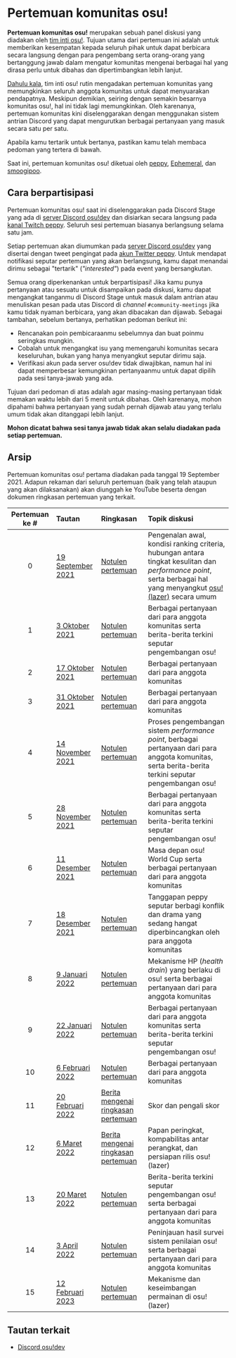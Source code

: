 # Pertemuan komunitas osu!

**Pertemuan komunitas osu!** merupakan sebuah panel diskusi yang diadakan oleh [tim inti osu!](/wiki/People/osu!_team). Tujuan utama dari pertemuan ini adalah untuk memberikan kesempatan kepada seluruh pihak untuk dapat berbicara secara langsung dengan para pengembang serta orang-orang yang bertanggung jawab dalam mengatur komunitas mengenai berbagai hal yang dirasa perlu untuk dibahas dan dipertimbangkan lebih lanjut.

[Dahulu kala](https://twitter.com/ppy/status/1169256824052170755), tim inti osu! rutin mengadakan pertemuan komunitas yang memungkinkan seluruh anggota komunitas untuk dapat menyuarakan pendapatnya. Meskipun demikian, seiring dengan semakin besarnya komunitas osu!, hal ini tidak lagi memungkinkan. Oleh karenanya, pertemuan komunitas kini diselenggarakan dengan menggunakan sistem antrian Discord yang dapat mengurutkan berbagai pertanyaan yang masuk secara satu per satu.

Apabila kamu tertarik untuk bertanya, pastikan kamu telah membaca pedoman yang tertera di bawah.

Saat ini, pertemuan komunitas osu! diketuai oleh [peppy](https://osu.ppy.sh/users/2), [Ephemeral](https://osu.ppy.sh/users/102335), dan [smoogipoo](https://osu.ppy.sh/users/1040328).

## Cara berpartisipasi

Pertemuan komunitas osu! saat ini diselenggarakan pada Discord Stage yang ada di [server Discord osu!dev](https://discord.gg/ppy) dan disiarkan secara langsung pada [kanal Twitch peppy](https://www.twitch.tv/ppy). Seluruh sesi pertemuan biasanya berlangsung selama satu jam.

Setiap pertemuan akan diumumkan pada [server Discord osu!dev](https://discord.gg/ppy) yang disertai dengan tweet pengingat pada [akun Twitter peppy](https://twitter.com/ppy). Untuk mendapat notifikasi seputar pertemuan yang akan berlangsung, kamu dapat menandai dirimu sebagai "tertarik" (*"interested"*) pada event yang bersangkutan.

Semua orang diperkenankan untuk berpartisipasi! Jika kamu punya pertanyaan atau sesuatu untuk disampaikan pada diskusi, kamu dapat mengangkat tanganmu di Discord Stage untuk masuk dalam antrian atau menuliskan pesan pada utas Discord di *channel* `#community-meetings` jika kamu tidak nyaman berbicara, yang akan dibacakan dan dijawab. Sebagai tambahan, sebelum bertanya, perhatikan pedoman berikut ini:

- Rencanakan poin pembicaraanmu sebelumnya dan buat poinmu seringkas mungkin.
- Cobalah untuk mengangkat isu yang memengaruhi komunitas secara keseluruhan, bukan yang hanya menyangkut seputar dirimu saja.
- Verifikasi akun pada server osu!dev tidak diwajibkan, namun hal ini dapat memperbesar kemungkinan pertanyaanmu untuk dapat dipilih pada sesi tanya-jawab yang ada.

Tujuan dari pedoman di atas adalah agar masing-masing pertanyaan tidak memakan waktu lebih dari 5 menit untuk dibahas. Oleh karenanya, mohon dipahami bahwa pertanyaan yang sudah pernah dijawab atau yang terlalu umum tidak akan ditanggapi lebih lanjut.

**Mohon dicatat bahwa sesi tanya jawab tidak akan selalu diadakan pada setiap pertemuan.**

## Arsip

Pertemuan komunitas osu! pertama diadakan pada tanggal 19 September 2021. Adapun rekaman dari seluruh pertemuan (baik yang telah ataupun yang akan dilaksanakan) akan diunggah ke YouTube beserta dengan dokumen ringkasan pertemuan yang terkait.

| Pertemuan ke # | Tautan | Ringkasan | Topik diskusi |
| :-: | :-- | :-- | :-- |
| 0 | [19 September 2021](https://youtu.be/-LjNll8VYTM) | [Notulen pertemuan](https://gist.github.com/peppy/08b38cbac56a8b1e88133853a6a8d2fb) | Pengenalan awal, kondisi ranking criteria, hubungan antara tingkat kesulitan dan *performance point*, serta berbagai hal yang menyangkut [osu!(lazer)](/wiki/Client/Release_stream/Lazer) secara umum |
| 1 | [3 Oktober 2021](https://youtu.be/D3OZCm6szVE) | [Notulen pertemuan](https://docs.google.com/document/d/1-miPFZySYlYbtPW4G0828taycO1gh7dZ4icfSJCr4uA) | Berbagai pertanyaan dari para anggota komunitas serta berita-berita terkini seputar pengembangan osu! |
| 2 | [17 Oktober 2021](https://youtu.be/nLT-fLeogrw) | [Notulen pertemuan](https://docs.google.com/document/d/1wEQjzku_4IzvcWRanu0GkvWiPvb-IB7WzwU7Eyojj2E) | Berbagai pertanyaan dari para anggota komunitas |
| 3 | [31 Oktober 2021](https://youtu.be/omvZbC7zJUI) | [Notulen pertemuan](https://docs.google.com/document/d/1bhaMx--chdys8AbzSDOItbv710SVhsww2BYPzQg2rvw) | Berbagai pertanyaan dari para anggota komunitas |
| 4 | [14 November 2021](https://youtu.be/rEWgTY-L95Y) | [Notulen pertemuan](https://docs.google.com/document/d/1rhrz0zaxQfVK1UnvrcEqj4UMagTD0bPNh8wby8I38IA) | Proses pengembangan sistem *performance point*, berbagai pertanyaan dari para anggota komunitas, serta berita-berita terkini seputar pengembangan osu! |
| 5 | [28 November 2021](https://youtu.be/SqMrY26Q6Tw) | [Notulen pertemuan](https://docs.google.com/document/d/1R3OZZazb4p_PRcjEMvIrsfg5UqMyra-4QJd5qlvBb98) | Berbagai pertanyaan dari para anggota komunitas serta berita-berita terkini seputar pengembangan osu! |
| 6 | [11 Desember 2021](https://youtu.be/dtGjIyTFtMA) | [Notulen pertemuan](https://docs.google.com/document/d/1WtvmytxdzVTZX86JIWVgl4WZMTz3AfrMHOSVImEIMz8) | Masa depan osu! World Cup serta berbagai pertanyaan dari para anggota komunitas |
| 7 | [18 Desember 2021](https://youtu.be/v-LgY3UKhkg) | [Notulen pertemuan](https://docs.google.com/document/d/1SqCsuU210c5g7DF9iQ4POunV-U-k5CTBUCaDClfrSrA) | Tanggapan peppy seputar berbagi konflik dan drama yang sedang hangat diperbincangkan oleh para anggota komunitas |
| 8 | [9 Januari 2022](https://youtu.be/JXgQ6YEDCGg) | [Notulen pertemuan](https://docs.google.com/document/d/1wJtJ7Agnsci3Ujxk52-ajeXfSJEKO-RCXDZCSUHcQYY) | Mekanisme HP (*health drain*) yang berlaku di osu! serta berbagai pertanyaan dari para anggota komunitas |
| 9 | [22 Januari 2022](https://youtu.be/Prx0XzHl6-M) | [Notulen pertemuan](https://docs.google.com/document/d/1W_97ttbAo1mHjUgTeU_IB5SQVeQztT-pRrwiyTfjTu4) | Berbagai pertanyaan dari para anggota komunitas serta berita-berita terkini seputar pengembangan osu! |
| 10 | [6 Februari 2022](https://youtu.be/xA4nbE8DM4s) | [Notulen pertemuan](https://docs.google.com/document/d/1IM8LlHTrU9aIBkS-WTfbpLrMMrq2eRgRl7EAo_chDYE) | Berbagai pertanyaan dari para anggota komunitas |
| 11 | [20 Februari 2022](https://youtu.be/d66pU5lsHvE) | [Berita mengenai ringkasan pertemuan](https://osu.ppy.sh/home/news/2022-03-07-community-meetings-recap) |  Skor dan pengali skor |
| 12 | [6 Maret 2022](https://youtu.be/HimCHAnPCCY) | [Berita mengenai ringkasan pertemuan](https://osu.ppy.sh/home/news/2022-03-07-community-meetings-recap) | Papan peringkat, kompabilitas antar perangkat, dan persiapan rilis osu!(lazer) |
| 13 | [20 Maret 2022](https://youtu.be/2Cp9rm0rNPQ) | [Notulen pertemuan](https://docs.google.com/document/d/1X6ak_3CXxTYQLz71yhSTsKkl7cm74iaCQ7wecDkE6uQ) | Berita-berita terkini seputar pengembangan osu! serta berbagai pertanyaan dari para anggota komunitas |
| 14 | [3 April 2022](https://youtu.be/UWT18LaoeKw) | [Notulen pertemuan](https://docs.google.com/document/d/1LzKpXwIKxcpYgEAK4zdEIVuMNJckoo9SWN-UoAvOto8) | Peninjauan hasil survei sistem penilaian osu! serta berbagai pertanyaan dari para anggota komunitas |
| 15<!-- TODO (walavouchey): there's one before this one but the recording is audio-only and there are no notes yet --> | [12 Februari 2023](https://youtu.be/idmI03A8jR8) | [Notulen pertemuan](https://docs.google.com/document/d/13cMCrQN4vvaQFA59BmFHk6D7PH9fwT2ANmhkm5cmzxE) | Mekanisme dan keseimbangan permainan di osu!(lazer) |

## Tautan terkait

- [Discord osu!dev](https://discord.gg/ppy)
